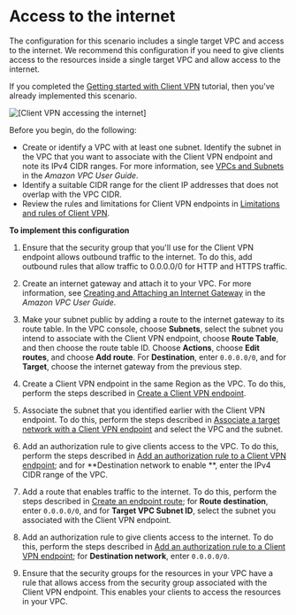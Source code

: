 # Access to the internet<a name="scenario-internet"></a>

The configuration for this scenario includes a single target VPC and access to the internet\. We recommend this configuration if you need to give clients access to the resources inside a single target VPC and allow access to the internet\.

If you completed the [Getting started with Client VPN](cvpn-getting-started.md) tutorial, then you've already implemented this scenario\.

![\[Client VPN accessing the internet\]](http://docs.aws.amazon.com/vpn/latest/clientvpn-admin/images/client-vpn-scenario-igw.png)

Before you begin, do the following:
+ Create or identify a VPC with at least one subnet\. Identify the subnet in the VPC that you want to associate with the Client VPN endpoint and note its IPv4 CIDR ranges\. For more information, see [ VPCs and Subnets](https://docs.aws.amazon.com/vpc/latest/userguide/VPC_Subnets.html) in the *Amazon VPC User Guide*\.
+ Identify a suitable CIDR range for the client IP addresses that does not overlap with the VPC CIDR\. 
+ Review the rules and limitations for Client VPN endpoints in [Limitations and rules of Client VPN](what-is.md#what-is-limitations)\.

**To implement this configuration**

1. Ensure that the security group that you'll use for the Client VPN endpoint allows outbound traffic to the internet\. To do this, add outbound rules that allow traffic to 0\.0\.0\.0/0 for HTTP and HTTPS traffic\.

1. Create an internet gateway and attach it to your VPC\. For more information, see [Creating and Attaching an Internet Gateway](https://docs.aws.amazon.com/vpc/latest/userguide/VPC_Internet_Gateway.html#Add_IGW_Attach_Gateway) in the *Amazon VPC User Guide*\.

1. Make your subnet public by adding a route to the internet gateway to its route table\. In the VPC console, choose **Subnets**, select the subnet you intend to associate with the Client VPN endpoint, choose **Route Table**, and then choose the route table ID\. Choose **Actions**, choose **Edit routes**, and choose **Add route**\. For **Destination**, enter `0.0.0.0/0`, and for **Target**, choose the internet gateway from the previous step\.

1. Create a Client VPN endpoint in the same Region as the VPC\. To do this, perform the steps described in [Create a Client VPN endpoint](cvpn-working-endpoints.md#cvpn-working-endpoint-create)\.

1. Associate the subnet that you identified earlier with the Client VPN endpoint\. To do this, perform the steps described in [Associate a target network with a Client VPN endpoint](cvpn-working-target.md#cvpn-working-target-associate) and select the VPC and the subnet\.

1. Add an authorization rule to give clients access to the VPC\. To do this, perform the steps described in [Add an authorization rule to a Client VPN endpoint](cvpn-working-rules.md#cvpn-working-rule-authorize); and for **Destination network to enable **, enter the IPv4 CIDR range of the VPC\.

1. Add a route that enables traffic to the internet\. To do this, perform the steps described in [Create an endpoint route](cvpn-working-routes.md#cvpn-working-routes-create); for **Route destination**, enter `0.0.0.0/0`, and for **Target VPC Subnet ID**, select the subnet you associated with the Client VPN endpoint\.

1. Add an authorization rule to give clients access to the internet\. To do this, perform the steps described in [Add an authorization rule to a Client VPN endpoint](cvpn-working-rules.md#cvpn-working-rule-authorize); for **Destination network**, enter `0.0.0.0/0`\.

1. Ensure that the security groups for the resources in your VPC have a rule that allows access from the security group associated with the Client VPN endpoint\. This enables your clients to access the resources in your VPC\.